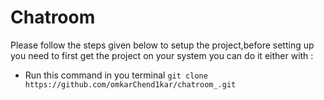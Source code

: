 # Chatroom #

Please follow the steps given below to setup the project,before setting up you need to first get the project on your system you can do it either with :
- Run this command in you terminal ```git clone https://github.com/omkarChend1kar/chatroom_.git```

